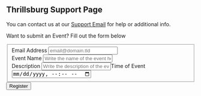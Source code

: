## Thrillsburg Support Page

You can contact us at our [Support Email](maito:LokitaApp@gmail.com) for help or additional info.

Want to submit an Event?
Fill out the form below

<form id="fs-frm" name="registration-form" accept-charset="utf-8" action="https://formspree.io/f/{form_id}" method="post">
  <fieldset id="fs-frm-inputs">
    <label for="email-address">Email Address</label>
    <input type="email" name="_replyto" id="email-address" placeholder="email@domain.tld" required=""><br />
    <label for="event-name">Event Name</label>
    <input type="text" name="event-name" id="event-name" placeholder="Write the name of the event here" required=""><br />
    <label for="description">Description</label>
    <input type="text" rows="4" name="description" id="description" placeholder="Write the description of the event here></input><br />
    <label for="time">Time of Event</label>
    <input type="datetime-local" name="time" id="event-time" name="event-time" required="><br />
    <input type="hidden" name="_subject" id="email-subject" value="Registration Form Submission">
  </fieldset>
  <input type="submit" value="Register">
</form>



